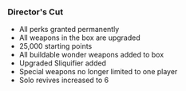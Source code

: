 ### Director's Cut

* All perks granted permanently
* All weapons in the box are upgraded
* 25,000 starting points
* All buildable wonder weapons added to box
* Upgraded Sliquifier added
* Special weapons no longer limited to one player
* Solo revives increased to 6

